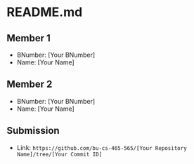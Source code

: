 
# README.md

## Member 1
- BNumber: [Your BNumber]
- Name: [Your Name]

## Member 2
- BNumber: [Your BNumber]
- Name: [Your Name]

## Submission
- Link: `https://github.com/bu-cs-465-565/[Your Repository Name]/tree/[Your Commit ID]`

